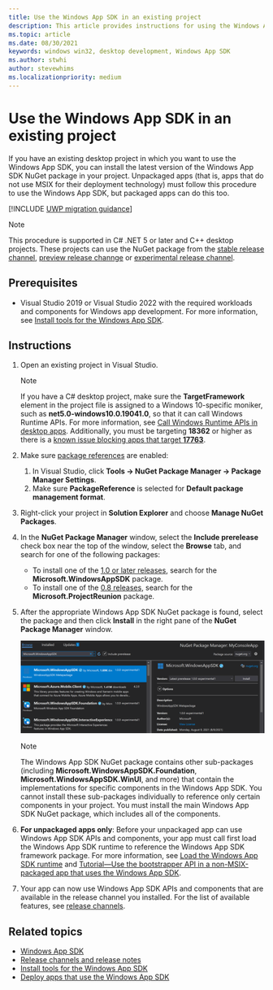 ```yaml
---
title: Use the Windows App SDK in an existing project
description: This article provides instructions for using the Windows App SDK in existing projects.
ms.topic: article
ms.date: 08/30/2021
keywords: windows win32, desktop development, Windows App SDK
ms.author: stwhi
author: stevewhims
ms.localizationpriority: medium
---
```


# Use the Windows App SDK in an existing project

If you have an existing desktop project in which you want to use the Windows App SDK, you can install the latest version of the Windows App SDK NuGet package in your project. Unpackaged apps (that is, apps that do not use MSIX for their deployment technology) must follow this procedure to use the Windows App SDK, but packaged apps can do this too.

[!INCLUDE [UWP migration guidance](./includes/uwp-app-sdk-migration-pointer.md)]

> [!NOTE]
> This procedure is supported in C# .NET 5 or later and C++ desktop projects. These projects can use the NuGet package from the [stable release channel](stable-channel.md), [preview release channge](preview-channel.md) or [experimental release channel](experimental-channel.md).

## Prerequisites

- Visual Studio 2019 or Visual Studio 2022 with the required workloads and components for Windows app development. For more information, see [Install tools for the Windows App SDK](set-up-your-development-environment.md).

## Instructions

1. Open an existing project in Visual Studio.

    > [!NOTE]
    > If you have a C# desktop project, make sure the **TargetFramework** element in the project file is assigned to a Windows 10-specific moniker, such as **net5.0-windows10.0.19041.0**, so that it can call Windows Runtime APIs. For more information, see [Call Windows Runtime APIs in desktop apps](../../apps/desktop/modernize/desktop-to-uwp-enhance.md#net-5-and-later-use-the-target-framework-moniker-option). Additionally, you must be targeting **18362** or higher as there is a [known issue blocking apps that target **17763**](https://github.com/microsoft/WindowsAppSDK/issues/921).

2. Make sure [package references](/nuget/consume-packages/package-references-in-project-files) are enabled:

    1. In Visual Studio, click **Tools -> NuGet Package Manager -> Package Manager Settings**.
    2. Make sure **PackageReference** is selected for **Default package management format**.

3. Right-click your project in **Solution Explorer** and choose **Manage NuGet Packages**.

4. In the **NuGet Package Manager** window, select the **Include prerelease** check box near the top of the window, select the **Browse** tab, and search for one of the following packages:

    - To install one of the [1.0 or later releases](downloads.md), search for the **Microsoft.WindowsAppSDK** package.
    - To install one of the [0.8 releases](downloads.md), search for the **Microsoft.ProjectReunion** package.

5. After the appropriate Windows App SDK NuGet package is found, select the package and then click **Install** in the right pane of the **NuGet Package Manager** window.

    [![Screenshot of the Windows App SDK NuGet package being installed](images/reunion-nuget-install.png) ](images/reunion-nuget-install.png#lightbox)

    > [!NOTE]
    > The Windows App SDK NuGet package contains other sub-packages (including **Microsoft.WindowsAppSDK.Foundation**, **Microsoft.WindowsAppSDK.WinUI**, and more) that contain the implementations for specific components in the Windows App SDK. You cannot install these sub-packages individually to reference only certain components in your project. You must install the main Windows App SDK NuGet package, which includes all of the components.

6. **For unpackaged apps only**: Before your unpackaged app can use Windows App SDK APIs and components, your app must call first load the Windows App SDK runtime to reference the Windows App SDK framework package. For more information, see [Load the Windows App SDK runtime](use-windows-app-sdk-run-time.md) and [Tutorial&mdash;Use the bootstrapper API in a non-MSIX-packaged app that uses the Windows App SDK](tutorial-unpackaged-deployment.md).

7. Your app can now use Windows App SDK APIs and components that are available in the release channel you installed. For the list of available features, see [release channels](release-channels.md).

## Related topics

- [Windows App SDK](index.md)
- [Release channels and release notes](release-channels.md)
- [Install tools for the Windows App SDK](set-up-your-development-environment.md)
- [Deploy apps that use the Windows App SDK](../package-and-deploy/index.md#use-the-windows-app-sdk)
